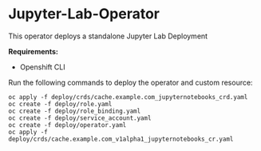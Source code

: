 
# Jupyter-Lab-Operator

This operator deploys a standalone Jupyter Lab Deployment

**Requirements:**
- Openshift CLI

Run the following commands to deploy the operator and custom resource:

      
    oc apply -f deploy/crds/cache.example.com_jupyternotebooks_crd.yaml
    oc create -f deploy/role.yaml
    oc create -f deploy/role_binding.yaml
    oc create -f deploy/service_account.yaml
    oc create -f deploy/operator.yaml
    oc apply -f deploy/crds/cache.example.com_v1alpha1_jupyternotebooks_cr.yaml
